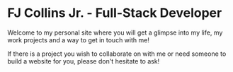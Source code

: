 FJ Collins Jr. - Full-Stack Developer
=============

Welcome to my personal site where you will get a glimpse into my life, my work projects and a way to get in touch with me!

If there is a project you wish to collaborate on with me or need someone to build a website for you, please don't hesitate to ask!
